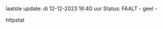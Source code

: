 laatste update: 
di 12-12-2023 16:40   uur 
Status: FAALT - geel - 
<div class="service Y">httpstat</div>